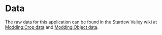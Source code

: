 # Data

The raw data for this application can be found in the Stardew Valley wiki at [Modding:Crop data](https://stardewvalleywiki.com/Modding:Crop_data) and [Modding:Object data](https://stardewvalleywiki.com/Modding:Object_data).
